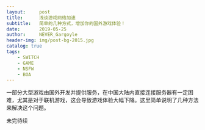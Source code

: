```yaml
---
layout:     post
title:      浅谈游戏网络加速
subtitle:   简单的几种方式，增加你的国外游戏体验！
date:       2019-05-25
author:     NEVER_Gargoyle
header-img: img/post-bg-2015.jpg
catalog: true
tags:
    - SWITCH
    - GAME
    - NSFW
    - BOA
---
```


一部分大型游戏由国外开发并提供服务，在中国大陆内直接连接服务器有一定困难，尤其是对于联机游戏，这会导致游戏体验大幅下降。这里简单说明了几种方法来解决这个问题。

未完待续
